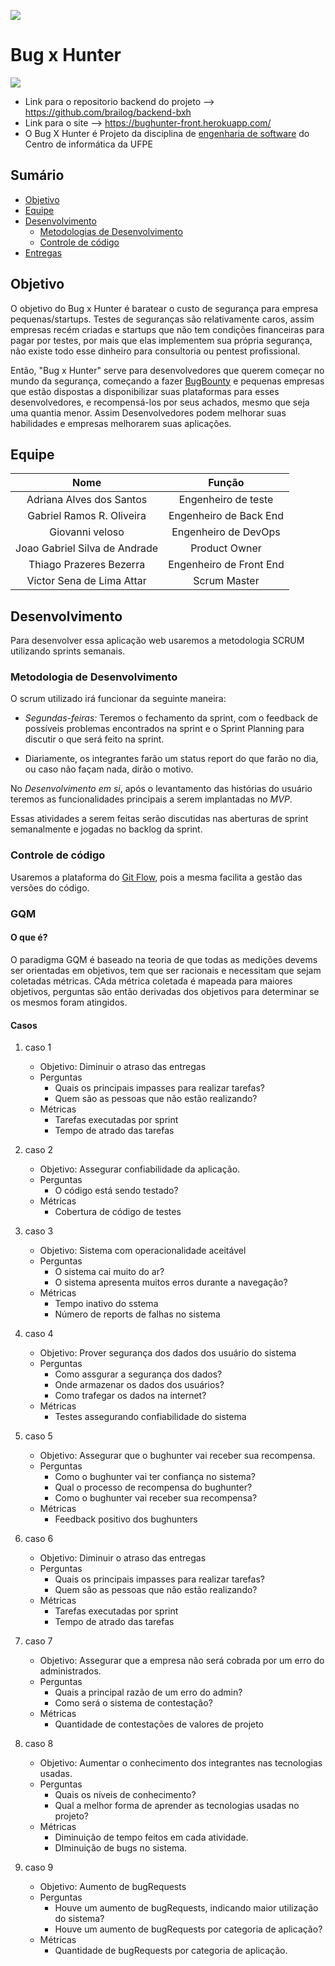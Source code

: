 
![](https://img.shields.io/badge/Status-Under%20Development-green)


# Bug x Hunter

[![](http://files.softicons.com/download/culture-icons/anime-icons-i-ii-by-samir-chajia/png/128x128/Hunter%20x%20Hunter.png)](#)

- Link para o repositorio backend do projeto --> https://github.com/brailog/backend-bxh
- Link para o site --> https://bughunter-front.herokuapp.com/
- O Bug X Hunter é Projeto da disciplina de [engenharia de software](https://github.com/IF977/if977) do Centro de informática da UFPE

## Sumário

* [Objetivo](#Objetivo)
* [Equipe](#Equipe)
* [Desenvolvimento](#Desenvolvimento)
    * [Metodologias de Desenvolvimento](#metodologia-de-desenvolvimento)
    * [Controle de código](#controle-de-código)
* [Entregas](https://github.com/vsla/BugHunter/blob/master/docs/iteracoes.md)

## Objetivo

O objetivo do Bug x Hunter é baratear o custo de segurança para empresa pequenas/startups. Testes de seguranças são relativamente caros, assim empresas recém criadas e startups que não tem condições financeiras para pagar por testes, por mais que elas implementem sua própria segurança, não existe todo esse dinheiro para consultoria ou pentest profissional.

Então, "Bug x Hunter" serve para desenvolvedores que querem começar no mundo da segurança, começando a fazer [BugBounty](https://github.com/vsla/teste/wiki/Bug-x-Hunter-Wiki) e  pequenas empresas que estão dispostas a disponibilizar suas plataformas para esses desenvolvedores, e recompensá-los por seus achados, mesmo que seja uma quantia menor. Assim Desenvolvedores podem melhorar suas habilidades e empresas melhorarem suas aplicações.

## Equipe

| Nome| Função |
| :-: | :-------------------------: |
|  Adriana Alves dos Santos  | Engenheiro de teste |
|  Gabriel Ramos R. Oliveira  | Engenheiro de Back End |
|  Giovanni veloso  | Engenheiro de DevOps |
| Joao Gabriel Silva de Andrade  | Product Owner |
| Thiago Prazeres Bezerra  | Engenheiro de Front End |
|  Victor Sena de Lima Attar  | Scrum Master |

## Desenvolvimento

Para desenvolver essa aplicação web usaremos a metodologia SCRUM utilizando sprints semanais.

### Metodologia de Desenvolvimento

O scrum utilizado irá funcionar da seguinte maneira:

* *Segundas-feiras:* Teremos o fechamento da sprint, com o feedback de possíveis problemas encontrados na sprint e o Sprint Planning para discutir o que será feito na sprint.

* Diariamente, os integrantes farão um status report do que farão no dia, ou caso não façam nada, dirão o motivo.

No *Desenvolvimento em si*, após o levantamento das histórias do usuário teremos as funcionalidades principais a serem implantadas no *MVP*.

Essas atividades a serem feitas serão discutidas nas aberturas de sprint semanalmente e jogadas no backlog da sprint.

### Controle de código

Usaremos a plataforma do [Git Flow](https://medium.com/trainingcenter/utilizando-o-fluxo-git-flow-e63d5e0d5e04), pois a mesma facilita a gestão das versões do código.

### GQM

#### O que é?

O paradigma GQM é baseado na teoria de que todas as medições devems ser orientadas em objetivos, tem que ser racionais e necessitam que sejam coletadas métricas. CAda métrica coletada é mapeada para maiores objetivos, perguntas são então derivadas dos objetivos para determinar se os mesmos foram atingidos.

#### Casos

1. caso 1
    * Objetivo: Diminuir o atraso das entregas
    * Perguntas
        * Quais os principais impasses para realizar tarefas?
        * Quem são as pessoas que não estão realizando?
    * Métricas
        * Tarefas executadas por sprint
        * Tempo de atrado das tarefas
2. caso 2
    * Objetivo: Assegurar confiabilidade da aplicação.
    * Perguntas
        * O código está sendo testado?
    * Métricas
        * Cobertura de código de testes

3. caso 3
    * Objetivo: Sistema com operacionalidade aceitável
    * Perguntas
        * O sistema cai muito do ar?
        * O sistema apresenta muitos erros durante a navegação?
    * Métricas
        * Tempo inativo do sstema
        * Número de reports de falhas no sistema

4. caso 4
    * Objetivo: Prover segurança dos dados dos usuário do sistema
    * Perguntas
        * Como assgurar a segurança dos dados?
        * Onde armazenar os dados dos usuários?
        * Como trafegar os dados na internet?
    * Métricas
        * Testes assegurando confiabilidade do sistema

5. caso 5
    * Objetivo: Assegurar que o bughunter vai receber sua recompensa.
    * Perguntas
        * Como o bughunter vai ter confiança no sistema?
        * Qual o processo de recompensa do bughunter?
        * Como o bughunter vai receber sua recompensa?
    * Métricas
        * Feedback positivo dos bughunters

6. caso 6
    * Objetivo: Diminuir o atraso das entregas
    * Perguntas
        * Quais os principais impasses para realizar tarefas?
        * Quem são as pessoas que não estão realizando?
    * Métricas
        * Tarefas executadas por sprint
        * Tempo de atrado das tarefas

7. caso 7
    * Objetivo: Assegurar que a empresa não será cobrada por um erro do administrados.
    * Perguntas
        * Quais a principal razão de um erro do admin?
        * Como será o sistema de contestação?
    * Métricas
        * Quantidade de contestações de valores de projeto

8. caso 8
    * Objetivo: Aumentar o conhecimento dos integrantes nas tecnologias usadas.
    * Perguntas
        * Quais os níveis de conhecimento?
        * Qual a melhor forma de aprender as tecnologias usadas no projeto?
    * Métricas
        * Diminuição de tempo feitos em cada atividade.
        * DIminuição de bugs no sistema.

9. caso 9
    * Objetivo: Aumento de bugRequests
    * Perguntas
        * Houve um aumento de bugRequests, indicando maior utilização do sistema?
        * Houve um aumento de bugRequests por categoria de aplicação?
    * Métricas
        * Quantidade de bugRequests por categoria de aplicação.
